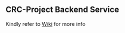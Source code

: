 ## CRC-Project Backend Service

Kindly refer to [Wiki](https://github.com/AnwarMohamed/crc-server/wiki) for more info
